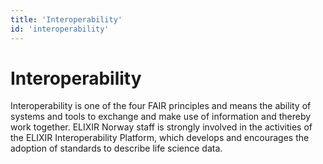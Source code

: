 ```yaml
---
title: 'Interoperability'
id: 'interoperability'
---
```

# Interoperability
Interoperability is one of the four FAIR principles and means the ability of systems and tools to exchange and make use of information and thereby work together. ELIXIR Norway staff is strongly involved in the activities of the ELIXIR Interoperability Platform, which develops and encourages the adoption of standards to describe life science data.
